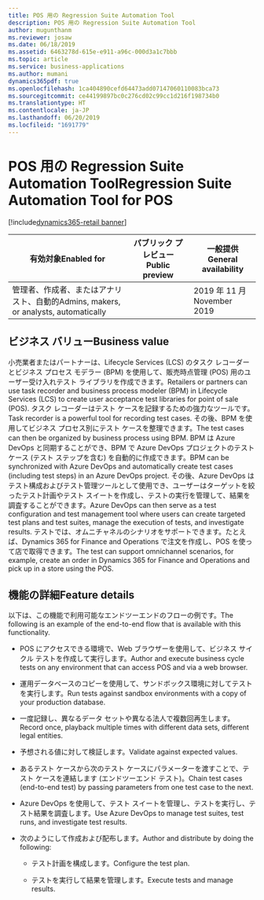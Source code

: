 ```yaml
---
title: POS 用の Regression Suite Automation Tool
description: POS 用の Regression Suite Automation Tool
author: mugunthanm
ms.reviewer: josaw
ms.date: 06/18/2019
ms.assetid: 6463278d-615e-e911-a96c-000d3a1c7bbb
ms.topic: article
ms.service: business-applications
ms.author: mumani
dynamics365pdf: true
ms.openlocfilehash: 1ca404890cefd64473add07147060110083bca73
ms.sourcegitcommit: ce44199897bc0c276cd02c99cc1d216f198734b0
ms.translationtype: HT
ms.contentlocale: ja-JP
ms.lasthandoff: 06/20/2019
ms.locfileid: "1691779"
---
```

# <a name="regression-suite-automation-tool-for-pos"></a><span data-ttu-id="4f6e0-103">POS 用の Regression Suite Automation Tool</span><span class="sxs-lookup"><span data-stu-id="4f6e0-103">Regression Suite Automation Tool for POS</span></span>
[!include[dynamics365-retail banner](../includes/dynamics365-retail.md)]

| <span data-ttu-id="4f6e0-104">有効対象</span><span class="sxs-lookup"><span data-stu-id="4f6e0-104">Enabled for</span></span>    |  <span data-ttu-id="4f6e0-105">パブリック プレビュー</span><span class="sxs-lookup"><span data-stu-id="4f6e0-105">Public preview</span></span> | <span data-ttu-id="4f6e0-106">一般提供</span><span class="sxs-lookup"><span data-stu-id="4f6e0-106">General availability</span></span> | 
| ---------- | ---------- |---------- |
|<span data-ttu-id="4f6e0-107">管理者、作成者、またはアナリスト、自動的</span><span class="sxs-lookup"><span data-stu-id="4f6e0-107">Admins, makers, or analysts, automatically</span></span>|| <span data-ttu-id="4f6e0-108">2019 年 11 月</span><span class="sxs-lookup"><span data-stu-id="4f6e0-108">November 2019</span></span>|


## <a name="business-value"></a><span data-ttu-id="4f6e0-109">ビジネス バリュー</span><span class="sxs-lookup"><span data-stu-id="4f6e0-109">Business value</span></span>
<!-- bv start -->
<span data-ttu-id="4f6e0-110">小売業者またはパートナーは、Lifecycle Services (LCS) のタスク レコーダーとビジネス プロセス モデラー (BPM) を使用して、販売時点管理 (POS) 用のユーザー受け入れテスト ライブラリを作成できます。</span><span class="sxs-lookup"><span data-stu-id="4f6e0-110">Retailers or partners can use task recorder and business process modeler (BPM) in Lifecycle Services (LCS) to create user acceptance test libraries for point of sale (POS).</span></span> <span data-ttu-id="4f6e0-111">タスク レコーダーはテスト ケースを記録するための強力なツールです。</span><span class="sxs-lookup"><span data-stu-id="4f6e0-111">Task recorder is a powerful tool for recording test cases.</span></span> <span data-ttu-id="4f6e0-112">その後、BPM を使用してビジネス プロセス別にテスト ケースを整理できます。</span><span class="sxs-lookup"><span data-stu-id="4f6e0-112">The test cases can then be organized by business process using BPM.</span></span> <span data-ttu-id="4f6e0-113">BPM は Azure DevOps と同期することができ、BPM で Azure DevOps プロジェクトのテスト ケース (テスト ステップを含む) を自動的に作成できます。</span><span class="sxs-lookup"><span data-stu-id="4f6e0-113">BPM can be synchronized with Azure DevOps and automatically create test cases (including test steps) in an Azure DevOps project.</span></span> <span data-ttu-id="4f6e0-114">その後、Azure DevOps はテスト構成およびテスト管理ツールとして使用でき、ユーザーはターゲットを絞ったテスト計画やテスト スイートを作成し、テストの実行を管理して、結果を調査することができます。</span><span class="sxs-lookup"><span data-stu-id="4f6e0-114">Azure DevOps can then serve as a test configuration and test management tool where users can create targeted test plans and test suites, manage the execution of tests, and investigate results.</span></span> <span data-ttu-id="4f6e0-115">テストでは、オムニチャネルのシナリオをサポートできます。たとえば、Dynamics 365 for Finance and Operations で注文を作成し、POS を使って店で取得できます。</span><span class="sxs-lookup"><span data-stu-id="4f6e0-115">The test can support omnichannel scenarios, for example, create an order in Dynamics 365 for Finance and Operations and pick up in a store using the POS.</span></span> 
<!-- bv end -->



## <a name="feature-details"></a><span data-ttu-id="4f6e0-116">機能の詳細</span><span class="sxs-lookup"><span data-stu-id="4f6e0-116">Feature details</span></span>
<!--feature detail start -->
<span data-ttu-id="4f6e0-117">以下は、この機能で利用可能なエンドツーエンドのフローの例です。</span><span class="sxs-lookup"><span data-stu-id="4f6e0-117">The following is an example of the end-to-end flow that is available with this functionality.</span></span>

- <span data-ttu-id="4f6e0-118">POS にアクセスできる環境で、Web ブラウザーを使用して、ビジネス サイクル テストを作成して実行します。</span><span class="sxs-lookup"><span data-stu-id="4f6e0-118">Author and execute business cycle tests on any environment that can access POS and via a web browser.</span></span>

- <span data-ttu-id="4f6e0-119">運用データベースのコピーを使用して、サンドボックス環境に対してテストを実行します。</span><span class="sxs-lookup"><span data-stu-id="4f6e0-119">Run tests against sandbox environments with a copy of your production database.</span></span>

- <span data-ttu-id="4f6e0-120">一度記録し、異なるデータ セットや異なる法人で複数回再生します。</span><span class="sxs-lookup"><span data-stu-id="4f6e0-120">Record once, playback multiple times with different data sets, different legal entities.</span></span>

- <span data-ttu-id="4f6e0-121">予想される値に対して検証します。</span><span class="sxs-lookup"><span data-stu-id="4f6e0-121">Validate against expected values.</span></span> 

- <span data-ttu-id="4f6e0-122">あるテスト ケースから次のテスト ケースにパラメーターを渡すことで、テスト ケースを連結します (エンドツーエンド テスト)。</span><span class="sxs-lookup"><span data-stu-id="4f6e0-122">Chain test cases (end-to-end test) by passing parameters from one test case to the next.</span></span>

- <span data-ttu-id="4f6e0-123">Azure DevOps を使用して、テスト スイートを管理し、テストを実行し、テスト結果を調査します。</span><span class="sxs-lookup"><span data-stu-id="4f6e0-123">Use Azure DevOps to manage test suites, test runs, and investigate test results.</span></span>

- <span data-ttu-id="4f6e0-124">次のようにして作成および配布します。</span><span class="sxs-lookup"><span data-stu-id="4f6e0-124">Author and distribute by doing the following:</span></span>

  - <span data-ttu-id="4f6e0-125">テスト計画を構成します。</span><span class="sxs-lookup"><span data-stu-id="4f6e0-125">Configure the test plan.</span></span>

  - <span data-ttu-id="4f6e0-126">テストを実行して結果を管理します。</span><span class="sxs-lookup"><span data-stu-id="4f6e0-126">Execute tests and manage results.</span></span>
<!--feature detail end -->










